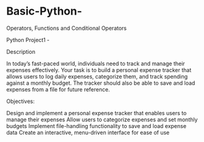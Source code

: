 # Basic-Python-
Operators, Functions and Conditional Operators

Python Project1 -

Description

In today’s fast-paced world, individuals need to track and manage their expenses effectively. Your task is to build a personal expense tracker that allows users to log daily expenses, categorize them, and track spending against a monthly budget. The tracker should also be able to save and load expenses from a file for future reference.

Objectives:

Design and implement a personal expense tracker that enables users to manage their expenses
Allow users to categorize expenses and set monthly budgets
Implement file-handling functionality to save and load expense data
Create an interactive, menu-driven interface for ease of use
